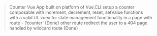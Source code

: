 >Counter Vue App built on platform of Vue.CLI
>setup a counter composable with increment, decrement, reset, setValue functions with a valid UI.
>vuex for state management 
>functionality in a page with route - ‘/counter’ {Done}
>other route redirect the user to a 404 page handled by wildcard route {Done}
